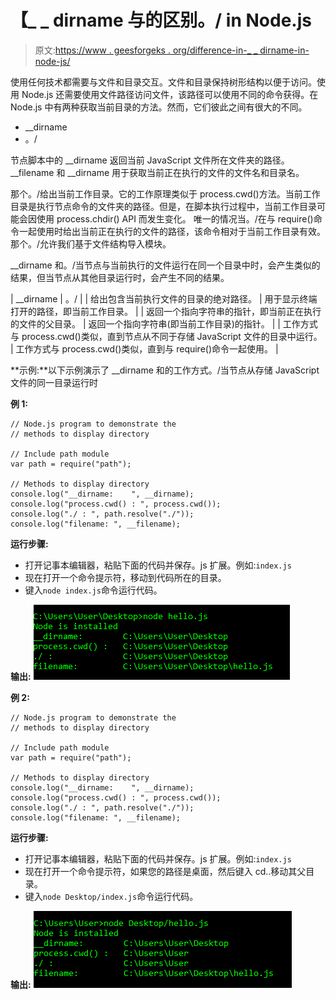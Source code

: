 # 【_ _ dirname 与的区别。/ in Node.js

> 原文:[https://www . geesforgeks . org/difference-in-_ _ dirname-in-node-js/](https://www.geeksforgeeks.org/difference-between-__dirname-and-in-node-js/)

使用任何技术都需要与文件和目录交互。文件和目录保持树形结构以便于访问。使用 Node.js 还需要使用文件路径访问文件，该路径可以使用不同的命令获得。在 Node.js 中有两种获取当前目录的方法。然而，它们彼此之间有很大的不同。

*   __dirname
*   。/

节点脚本中的 __dirname 返回当前 JavaScript 文件所在文件夹的路径。__filename 和 __dirname 用于获取当前正在执行的文件的文件名和目录名。

那个。/给出当前工作目录。它的工作原理类似于 process.cwd()方法。当前工作目录是执行节点命令的文件夹的路径。但是，在脚本执行过程中，当前工作目录可能会因使用 process.chdir() API 而发生变化。
唯一的情况当。/在与 require()命令一起使用时给出当前正在执行的文件的路径，该命令相对于当前工作目录有效。那个。/允许我们基于文件结构导入模块。

__dirname 和。/当节点与当前执行的文件运行在同一个目录中时，会产生类似的结果，但当节点从其他目录运行时，会产生不同的结果。

| __dirname | 。/ |
| 给出包含当前执行文件的目录的绝对路径。 | 用于显示终端打开的路径，即当前工作目录。 |
| 返回一个指向字符串的指针，即当前正在执行的文件的父目录。 | 返回一个指向字符串(即当前工作目录)的指针。 |
| 工作方式与 process.cwd()类似，直到节点从不同于存储 JavaScript 文件的目录中运行。 | 工作方式与 process.cwd()类似，直到与 require()命令一起使用。 |

**示例:**以下示例演示了 __dirname 和的工作方式。/当节点从存储 JavaScript 文件的同一目录运行时

**例 1:**

```
// Node.js program to demonstrate the
// methods to display directory

// Include path module
var path = require("path");

// Methods to display directory
console.log("__dirname:    ", __dirname);
console.log("process.cwd() : ", process.cwd());
console.log("./ : ", path.resolve("./"));
console.log("filename: ", __filename);
```

**运行步骤:**

*   打开记事本编辑器，粘贴下面的代码并保存。js 扩展。例如:`index.js`
*   现在打开一个命令提示符，移动到代码所在的目录。
*   键入`node index.js`命令运行代码。

**输出:**
![image](img/b1a9628ca935a348b06fdd5e4bf369bf.png)

**例 2:**

```
// Node.js program to demonstrate the
// methods to display directory

// Include path module
var path = require("path");

// Methods to display directory
console.log("__dirname:    ", __dirname);
console.log("process.cwd() : ", process.cwd());
console.log("./ : ", path.resolve("./"));
console.log("filename: ", __filename);
```

**运行步骤:**

*   打开记事本编辑器，粘贴下面的代码并保存。js 扩展。例如:`index.js`
*   现在打开一个命令提示符，如果您的路径是桌面，然后键入 cd..移动其父目录。
*   键入`node Desktop/index.js`命令运行代码。

**输出:**
![](img/c74af84719763bf5b7f54da0debbb4c3.png)